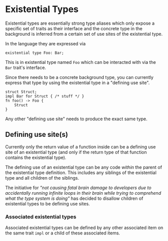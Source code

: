 # Existential Types

Existential types are essentially strong type aliases which only expose
a specific set of traits as their interface and the concrete type in the
background is inferred from a certain set of use sites of the existential
type.

In the language they are expressed via

```
existential type Foo: Bar;
```

This is in existential type named `Foo` which can be interacted with via
the `Bar` trait's interface.

Since there needs to be a concrete background type, you can currently
express that type by using the existential type in a "defining use site".

```
struct Struct;
impl Bar for Struct { /* stuff */ }
fn foo() -> Foo {
    Struct
}
```

Any other "defining use site" needs to produce the exact same type.

## Defining use site(s)

Currently only the return value of a function inside can
be a defining use site of an existential type (and only if the return
type of that function contains the existential type).

The defining use of an existential type can be any code *within* the parent
of the existential type definition. This includes any siblings of the
existential type and all children of the siblings.

The initiative for *"not causing fatal brain damage to developers due to
accidentally running infinite loops in their brain while trying to
comprehend what the type system is doing"* has decided to disallow children
of existential types to be defining use sites.

### Associated existential types

Associated existential types can be defined by any other associated item
on the same trait `impl` or a child of these associated items.
